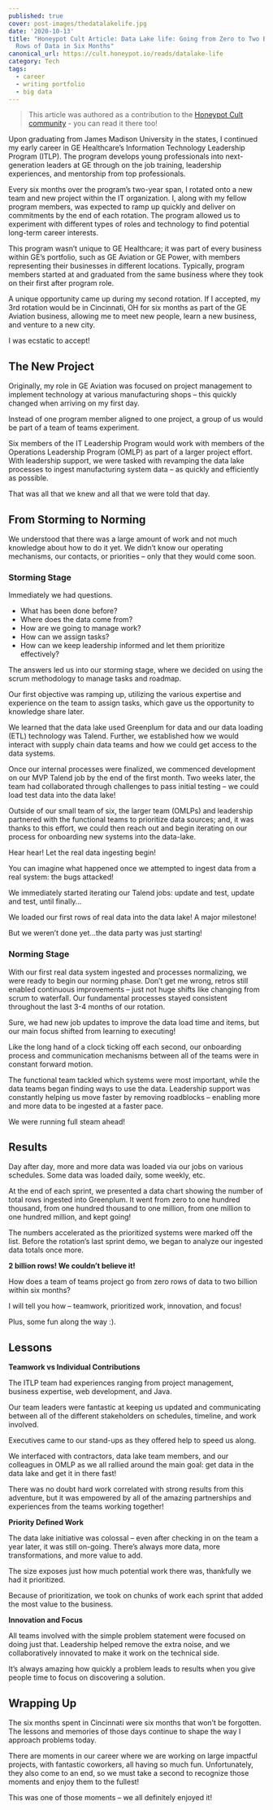 ```yaml
---
published: true
cover: post-images/thedatalakelife.jpg
date: '2020-10-13'
title: "Honeypot Cult Article: Data Lake life: Going from Zero to Two Billion
  Rows of Data in Six Months"
canonical_url: https://cult.honeypot.io/reads/datalake-life
category: Tech
tags:
  - career
  - writing portfolio
  - big data
---
```

> This article was authored as a contribution to the [Honeypot Cult community](https://cult.honeypot.io/reads/datalake-life) - you can read it there too!

Upon graduating from James Madison University in the states, I continued my early career in GE Healthcare’s Information Technology Leadership Program (ITLP). The program develops young professionals into next-generation leaders at GE through on the job training, leadership experiences, and mentorship from top professionals.

Every six months over the program’s two-year span, I rotated onto a new team and new project within the IT organization. I, along with my fellow program members, was expected to ramp up quickly and deliver on commitments by the end of each rotation. The program allowed us to experiment with different types of roles and technology to find potential long-term career interests.

This program wasn’t unique to GE Healthcare; it was part of every business within GE’s portfolio, such as GE Aviation or GE Power, with members representing their businesses in different locations. Typically, program members started at and graduated from the same business where they took on their first after program role.

A unique opportunity came up during my second rotation. If I accepted, my 3rd rotation would be in Cincinnati, OH for six months as part of the GE Aviation business, allowing me to meet new people, learn a new business, and venture to a new city.

I was ecstatic to accept!

## The New Project

Originally, my role in GE Aviation was focused on project management to implement technology at various manufacturing shops – this quickly changed when arriving on my first day.

Instead of one program member aligned to one project, a group of us would be part of a team of teams experiment.

Six members of the IT Leadership Program would work with members of the Operations Leadership Program (OMLP) as part of a larger project effort. With leadership support, we were tasked with revamping the data lake processes to ingest manufacturing system data – as quickly and efficiently as possible.

That was all that we knew and all that we were told that day.

## From Storming to Norming

We understood that there was a large amount of work and not much knowledge about how to do it yet. We didn’t know our operating mechanisms, our contacts, or priorities – only that they would come soon.

### Storming Stage

Immediately we had questions.

* What has been done before?
* Where does the data come from?
* How are we going to manage work?
* How can we assign tasks?
* How can we keep leadership informed and let them prioritize effectively?

The answers led us into our storming stage, where we decided on using the scrum methodology to manage tasks and roadmap.

Our first objective was ramping up, utilizing the various expertise and experience on the team to assign tasks, which gave us the opportunity to knowledge share later.

We learned that the data lake used Greenplum for data and our data loading (ETL) technology was Talend. Further, we established how we would interact with supply chain data teams and how we could get access to the data systems.

Once our internal processes were finalized, we commenced development on our MVP Talend job by the end of the first month. Two weeks later, the team had collaborated through challenges to pass initial testing – we could load test data into the data lake!

Outside of our small team of six, the larger team (OMLPs) and leadership partnered with the functional teams to prioritize data sources; and, it was thanks to this effort, we could then reach out and begin iterating on our process for onboarding new systems into the data-lake.

Hear hear! Let the real data ingesting begin!

You can imagine what happened once we attempted to ingest data from a real system: the bugs attacked!

We immediately started iterating our Talend jobs: update and test, update and test, until finally…

We loaded our first rows of real data into the data lake! A major milestone!

But we weren’t done yet…the data party was just starting!

### Norming Stage

With our first real data system ingested and processes normalizing, we were ready to begin our norming phase. Don’t get me wrong, retros still enabled continuous improvements – just not huge shifts like changing from scrum to waterfall. Our fundamental processes stayed consistent throughout the last 3-4 months of our rotation.

Sure, we had new job updates to improve the data load time and items, but our main focus shifted from learning to executing!

Like the long hand of a clock ticking off each second, our onboarding process and communication mechanisms between all of the teams were in constant forward motion.

The functional team tackled which systems were most important, while the data teams began finding ways to use the data. Leadership support was constantly helping us move faster by removing roadblocks – enabling more and more data to be ingested at a faster pace.

We were running full steam ahead!

## Results

Day after day, more and more data was loaded via our jobs on various schedules. Some data was loaded daily, some weekly, etc.

At the end of each sprint, we presented a data chart showing the number of total rows ingested into Greenplum. It went from zero to one hundred thousand, from one hundred thousand to one million, from one million to one hundred million, and kept going!

The numbers accelerated as the prioritized systems were marked off the list. Before the rotation’s last sprint demo, we began to analyze our ingested data totals once more.

**2 billion rows! We couldn’t believe it!**

How does a team of teams project go from zero rows of data to two billion within six months?

I will tell you how – teamwork, prioritized work, innovation, and focus!

Plus, some fun along the way :).

## Lessons

**Teamwork vs Individual Contributions**

The ITLP team had experiences ranging from project management, business expertise, web development, and Java.

Our team leaders were fantastic at keeping us updated and communicating between all of the different stakeholders on schedules, timeline, and work involved.

Executives came to our stand-ups as they offered help to speed us along.

We interfaced with contractors, data lake team members, and our colleagues in OMLP as we all rallied around the main goal: get data in the data lake and get it in there fast!

There was no doubt hard work correlated with strong results from this adventure, but it was empowered by all of the amazing partnerships and experiences from the teams working together!

**Priority Defined Work**

The data lake initiative was colossal – even after checking in on the team a year later, it was still on-going. There’s always more data, more transformations, and more value to add.

The size exposes just how much potential work there was, thankfully we had it prioritized.

Because of prioritization, we took on chunks of work each sprint that added the most value to the business.

**Innovation and Focus**

All teams involved with the simple problem statement were focused on doing just that. Leadership helped remove the extra noise, and we collaboratively innovated to make it work on the technical side.

It’s always amazing how quickly a problem leads to results when you give people time to focus on discovering a solution.

## Wrapping Up

The six months spent in Cincinnati were six months that won’t be forgotten. The lessons and memories of those days continue to shape the way I approach problems today.

There are moments in our career where we are working on large impactful projects, with fantastic coworkers, all having so much fun. Unfortunately, they also come to an end, so we must take a second to recognize those moments and enjoy them to the fullest!

This was one of those moments – we all definitely enjoyed it!
